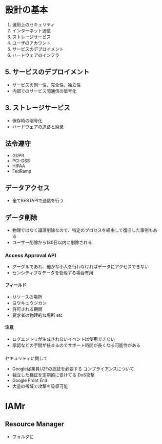 # 設計の基本
1. 運用上のセキュリティ
2. インターネット通信
3. ストレージサービス
4. ユーザのアカウント
5. サービスのデプロイメント
6. ハードウェアのインフラ

## 5. サービスのデプロイメント
- サービスの同一性、完全性、独立性
- 内部でのサービス間通信の暗号化

## 3. ストレージサービス
- 保存時の暗号化
- ハードウェアの追跡と廃棄

## 法令遵守
- GDPR
- PCI-DSS
- HIPAA
- FedRamp

## データアクセス
- 全てRESTAPIで通信を行う

## データ削除
- 物理ではなく論理削除なので、特定のプロセスを経由して復旧した事例もある
- ユーザー削除から180日以内に削除される

### Access Approval API
- グーグルであれ、細かな小人を行わなければデータにアクセスできない
- センシティブなデータを管理する場合有用
#### フィールド
- リソースの場所
- ヨウキュウジカン
- 許可される期間
- 要求者の物理的な場所
etc
#### 注意
- ログエントリが生成されないイベントは使用できない
- 承認などの手間が挟まるのでサポート時間が長くなる可能性がある

### 
セキュリティに関して
- Google従業員U2Fの認証を必要する 
コンプライアンスについて
- 独立した検証を定期的に受けてる
DoS攻撃
- Google Front End
- 大量の帯域で攻撃を吸収可能


# IAMr
## Resource Manager
- フォルダに
